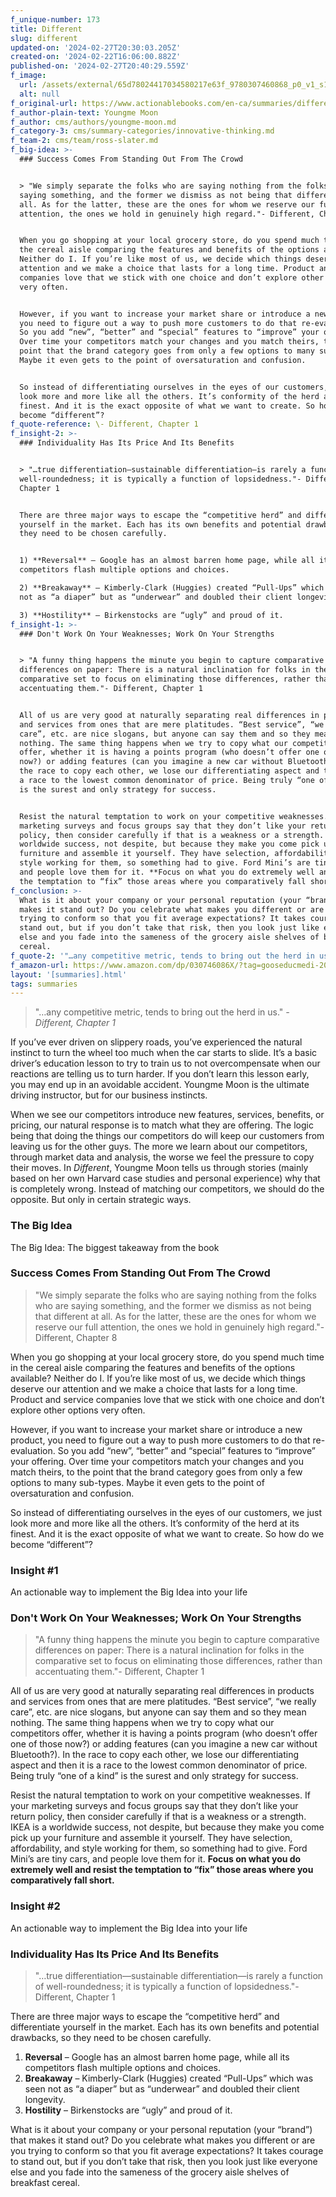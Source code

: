 ```yaml
---
f_unique-number: 173
title: Different
slug: different
updated-on: '2024-02-27T20:30:03.205Z'
created-on: '2024-02-22T16:06:00.882Z'
published-on: '2024-02-27T20:40:29.559Z'
f_image:
  url: /assets/external/65d78024417034580217e63f_9780307460868_p0_v1_s114x166.jpeg
  alt: null
f_original-url: https://www.actionablebooks.com/en-ca/summaries/different/
f_author-plain-text: Youngme Moon
f_author: cms/authors/youngme-moon.md
f_category-3: cms/summary-categories/innovative-thinking.md
f_team-2: cms/team/ross-slater.md
f_big-idea: >-
  ### Success Comes From Standing Out From The Crowd


  > "We simply separate the folks who are saying nothing from the folks who are
  saying something, and the former we dismiss as not being that different at
  all. As for the latter, these are the ones for whom we reserve our full
  attention, the ones we hold in genuinely high regard."- Different, Chapter 8


  When you go shopping at your local grocery store, do you spend much time in
  the cereal aisle comparing the features and benefits of the options available?
  Neither do I. If you’re like most of us, we decide which things deserve our
  attention and we make a choice that lasts for a long time. Product and service
  companies love that we stick with one choice and don’t explore other options
  very often.


  However, if you want to increase your market share or introduce a new product,
  you need to figure out a way to push more customers to do that re-evaluation.
  So you add “new”, “better” and “special” features to “improve” your offering.
  Over time your competitors match your changes and you match theirs, to the
  point that the brand category goes from only a few options to many sub-types.
  Maybe it even gets to the point of oversaturation and confusion.


  So instead of differentiating ourselves in the eyes of our customers, we just
  look more and more like all the others. It’s conformity of the herd at its
  finest. And it is the exact opposite of what we want to create. So how do we
  become “different”?
f_quote-reference: \- Different, Chapter 1
f_insight-2: >-
  ### Individuality Has Its Price And Its Benefits


  > "…true differentiation—sustainable differentiation—is rarely a function of
  well-roundedness; it is typically a function of lopsidedness."- Different,
  Chapter 1


  There are three major ways to escape the “competitive herd” and differentiate
  yourself in the market. Each has its own benefits and potential drawbacks, so
  they need to be chosen carefully.


  1) **Reversal** – Google has an almost barren home page, while all its
  competitors flash multiple options and choices.  

  2) **Breakaway** – Kimberly-Clark (Huggies) created “Pull-Ups” which was seen
  not as “a diaper” but as “underwear” and doubled their client longevity.  

  3) **Hostility** – Birkenstocks are “ugly” and proud of it.
f_insight-1: >-
  ### Don't Work On Your Weaknesses; Work On Your Strengths


  > "A funny thing happens the minute you begin to capture comparative
  differences on paper: There is a natural inclination for folks in the
  comparative set to focus on eliminating those differences, rather than
  accentuating them."- Different, Chapter 1


  All of us are very good at naturally separating real differences in products
  and services from ones that are mere platitudes. “Best service”, “we really
  care”, etc. are nice slogans, but anyone can say them and so they mean
  nothing. The same thing happens when we try to copy what our competitors
  offer, whether it is having a points program (who doesn’t offer one of those
  now?) or adding features (can you imagine a new car without Bluetooth?). In
  the race to copy each other, we lose our differentiating aspect and then it is
  a race to the lowest common denominator of price. Being truly “one of a kind”
  is the surest and only strategy for success.


  Resist the natural temptation to work on your competitive weaknesses. If your
  marketing surveys and focus groups say that they don’t like your return
  policy, then consider carefully if that is a weakness or a strength. IKEA is a
  worldwide success, not despite, but because they make you come pick up your
  furniture and assemble it yourself. They have selection, affordability, and
  style working for them, so something had to give. Ford Mini’s are tiny cars,
  and people love them for it. **Focus on what you do extremely well and resist
  the temptation to “fix” those areas where you comparatively fall short.**
f_conclusion: >-
  What is it about your company or your personal reputation (your “brand”) that
  makes it stand out? Do you celebrate what makes you different or are you
  trying to conform so that you fit average expectations? It takes courage to
  stand out, but if you don’t take that risk, then you look just like everyone
  else and you fade into the sameness of the grocery aisle shelves of breakfast
  cereal.
f_quote-2: '"…any competitive metric, tends to bring out the herd in us."'
f_amazon-url: https://www.amazon.com/dp/030746086X/?tag=gooseducmedi-20
layout: '[summaries].html'
tags: summaries
---
```


> "…any competitive metric, tends to bring out the herd in us." _\- Different, Chapter 1_

If you’ve ever driven on slippery roads, you’ve experienced the natural instinct to turn the wheel too much when the car starts to slide. It’s a basic driver’s education lesson to try to train us to not overcompensate when our reactions are telling us to turn harder. If you don’t learn this lesson early, you may end up in an avoidable accident. Youngme Moon is the ultimate driving instructor, but for our business instincts.

When we see our competitors introduce new features, services, benefits, or pricing, our natural response is to match what they are offering. The logic being that doing the things our competitors do will keep our customers from leaving us for the other guys. The more we learn about our competitors, through market data and analysis, the worse we feel the pressure to copy their moves. In _Different_, Youngme Moon tells us through stories (mainly based on her own Harvard case studies and personal experience) why that is completely wrong. Instead of matching our competitors, we should do the opposite. But only in certain strategic ways.

### The Big Idea

The Big Idea: The biggest takeaway from the book

### Success Comes From Standing Out From The Crowd

> "We simply separate the folks who are saying nothing from the folks who are saying something, and the former we dismiss as not being that different at all. As for the latter, these are the ones for whom we reserve our full attention, the ones we hold in genuinely high regard."- Different, Chapter 8

When you go shopping at your local grocery store, do you spend much time in the cereal aisle comparing the features and benefits of the options available? Neither do I. If you’re like most of us, we decide which things deserve our attention and we make a choice that lasts for a long time. Product and service companies love that we stick with one choice and don’t explore other options very often.

However, if you want to increase your market share or introduce a new product, you need to figure out a way to push more customers to do that re-evaluation. So you add “new”, “better” and “special” features to “improve” your offering. Over time your competitors match your changes and you match theirs, to the point that the brand category goes from only a few options to many sub-types. Maybe it even gets to the point of oversaturation and confusion.

So instead of differentiating ourselves in the eyes of our customers, we just look more and more like all the others. It’s conformity of the herd at its finest. And it is the exact opposite of what we want to create. So how do we become “different”?

### Insight #1

An actionable way to implement the Big Idea into your life

### Don't Work On Your Weaknesses; Work On Your Strengths

> "A funny thing happens the minute you begin to capture comparative differences on paper: There is a natural inclination for folks in the comparative set to focus on eliminating those differences, rather than accentuating them."- Different, Chapter 1

All of us are very good at naturally separating real differences in products and services from ones that are mere platitudes. “Best service”, “we really care”, etc. are nice slogans, but anyone can say them and so they mean nothing. The same thing happens when we try to copy what our competitors offer, whether it is having a points program (who doesn’t offer one of those now?) or adding features (can you imagine a new car without Bluetooth?). In the race to copy each other, we lose our differentiating aspect and then it is a race to the lowest common denominator of price. Being truly “one of a kind” is the surest and only strategy for success.

Resist the natural temptation to work on your competitive weaknesses. If your marketing surveys and focus groups say that they don’t like your return policy, then consider carefully if that is a weakness or a strength. IKEA is a worldwide success, not despite, but because they make you come pick up your furniture and assemble it yourself. They have selection, affordability, and style working for them, so something had to give. Ford Mini’s are tiny cars, and people love them for it. **Focus on what you do extremely well and resist the temptation to “fix” those areas where you comparatively fall short.**

### Insight #2

An actionable way to implement the Big Idea into your life

### Individuality Has Its Price And Its Benefits

> "…true differentiation—sustainable differentiation—is rarely a function of well-roundedness; it is typically a function of lopsidedness."- Different, Chapter 1

There are three major ways to escape the “competitive herd” and differentiate yourself in the market. Each has its own benefits and potential drawbacks, so they need to be chosen carefully.

1) **Reversal** – Google has an almost barren home page, while all its competitors flash multiple options and choices.  
2) **Breakaway** – Kimberly-Clark (Huggies) created “Pull-Ups” which was seen not as “a diaper” but as “underwear” and doubled their client longevity.  
3) **Hostility** – Birkenstocks are “ugly” and proud of it.

What is it about your company or your personal reputation (your “brand”) that makes it stand out? Do you celebrate what makes you different or are you trying to conform so that you fit average expectations? It takes courage to stand out, but if you don’t take that risk, then you look just like everyone else and you fade into the sameness of the grocery aisle shelves of breakfast cereal.
